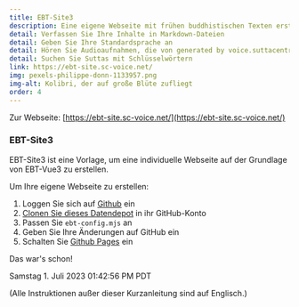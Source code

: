 ```yaml
---
title: EBT-Site3
description: Eine eigene Webseite mit frühen buddhistischen Texten erstellen
detail: Verfassen Sie Ihre Inhalte in Markdown-Dateien
detail: Geben Sie Ihre Standardsprache an
detail: Hören Sie Audioaufnahmen, die von generated by voice.suttacentral.net erzeugt wurden
detail: Suchen Sie Suttas mit Schlüsselwörtern
link: https://ebt-site.sc-voice.net/
img: pexels-philippe-donn-1133957.png
img-alt: Kolibri, der auf große Blüte zufliegt
order: 4
---
```


Zur Webseite: [https://ebt-site.sc-voice.net/](https://ebt-site.sc-voice.net/)

### EBT-Site3

EBT-Site3 ist eine Vorlage, um eine individuelle Webseite auf der Grundlage von EBT-Vue3 zu erstellen.

Um Ihre eigene Webseite zu erstellen:

1. Loggen Sie sich auf [Github](https://github.com/) ein
1. [Clonen Sie dieses Datendepot](https://docs.github.com/en/repositories/creating-and-managing-repositories/cloning-a-repository) in ihr GitHub-Konto
1. Passen Sie ```ebt-config.mjs``` an
1. Geben Sie Ihre Änderungen auf GitHub ein 
1. Schalten Sie [Github Pages](https://docs.github.com/en/pages) ein

Das war's schon!

Samstag 1. Juli 2023 01:42:56 PM PDT

(Alle Instruktionen außer dieser Kurzanleitung sind auf Englisch.)


